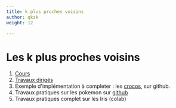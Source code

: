 ```yaml
---
title: k plus proches voisins
author: qkzk
weight: 12

---
```


# Les k plus proches voisins


1. [Cours](1_cours)
2. [Travaux dirigés](2_td)
3. Exemple d'implémentation à completer : les [crocos](https://github.com/qkzk/data_colab/tree/master/nsi/algo/knn/croco), sur github.
4. Travaux pratiques sur les pokemon sur [github](https://github.com/qkzk/data_colab/tree/master/nsi/algo/knn/pokemon)
5. Travaux pratiques complet sur les Iris (colab)
